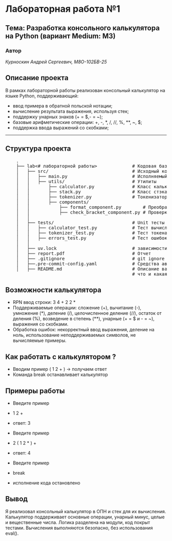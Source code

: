 # Лабораторная работа №1

## Тема: Разработка консольного калькулятора на Python (вариант Medium: M3)

### Автор

*Курноскин Андрей Сергеевич, М8О-102БВ-25*

## Описание проекта

В рамках лабораторной работы реализован консольный калькулятор на языке Python, поддерживающий:

- ввод примера в обратной польской нотации;
- вычисление результата выражения, используя стек;
- поддержку унарных знаков (+ = $,- = ~);
- базовые арифметические операции: +, -, *, /, //, %, **, ~, $;
- поддержка ввода выражений со скобками;

---

## Структура проекта

 <pre>
    .
    ├── lab<# лабораторной работы>             # Кодовая база вашей лабораторной работы
    │   ├── src/                               # Исходный код
    │   │   ├── main.py                        # Исполняемый файл
    │   │   ├── utils/                         # Утилиты
    │   │       ├── calculator.py              # Класс калькулятора
    │   │       ├── stack.py                   # Класс стэка
    │   │       ├── tokenizer.py               # Токенизатор входной строки
    │   │       ├── components/
    │   │           ├── format_component.py        # Преобразование значения в нужный тип ( для токенов )
    │   │           ├── check_bracket_component.py # Проверка скобки на возможность расчёта
    │   │ 
    │   ├── tests/                             # Unit тесты
    │   │   ├── calculator_test.py             # Тест вычислений
    │   │   ├── tokenizer_test.py              # Тест токенайзера
    │   │   ├── errors_test.py                 # Тест ошибок
    │   │
    │   ├── uv.lock                            # зависимости вашего проекта
    │   ├── report.pdf                         # Отчет
    │   ├── .gitignore                         # git ignore файл
    │   ├──.pre-commit-config.yaml             # Средства автоматизации проверки кодстайла
    │   ├── README.md                          # Описание вашего проекта, с описанием файлов и с титульником о том,
                                               # что и какая задача
</pre>

## Возможности калькулятора

- RPN ввод строки: 3 4 + 2 2 *
- Поддерживаемые операции: сложение (+), вычитание (-), умножение (*), деление (/), целочисленное
  деление (//), остаток от деления (%), возведение в степень (**), унарные (+ = $ и - = ~), выражения со скобками.
- Обработка ошибок: некорректный ввод выражения, деление на ноль, использование неподдерживаемых символов, не вычисляемые примеры.

## Как работать с калькулятором ?

- Вводим пример ( 1 2 + ) -> получаем ответ
- Команда break останавливает калькулятор

## Примеры работы

- Введите пример
- 1 2 +
- ответ: 3

- Введите пример
- 2 ( 1 2 * ) +
- ответ: 4

- Введите пример
- break
- исполнение кода остановлено

## Вывод

Я реализовал консольный калькулятор в ОПН и стек для их вычисления. Калькулятор поддерживает основные операции, унарный минус, целые и вещественные числа. Логика разделена на модули, код покрыт тестами. Вычисления выполняются безопасно, без использования eval().